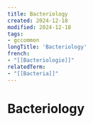 ```yaml
---
title: Bacteriology
created: 2024-12-18
modified: 2024-12-18
tags:
- gccommon
longTitle: 'Bacteriology'
french:
- "[[Bacteriologie]]"
relatedTerm:
- "[[Bacteria]]"
---
```

# Bacteriology
